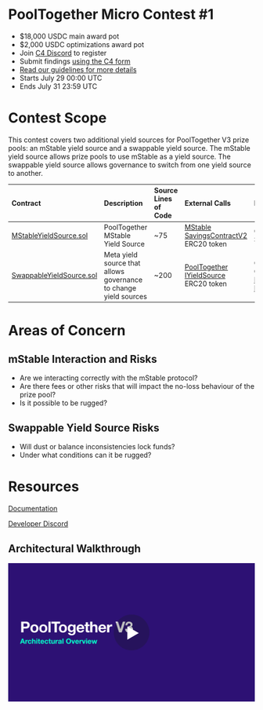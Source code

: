 # PoolTogether Micro Contest #1
- $18,000 USDC main award pot
- $2,000 USDC optimizations award pot
- Join [C4 Discord](https://discord.gg/EY5dvm3evD) to register
- Submit findings [using the C4 form](https://code423n4.com/2021-07-pooltogether-contest/submit)
- [Read our guidelines for more details](https://code423n4.com/compete)
- Starts July 29 00:00 UTC
- Ends July 31 23:59 UTC

# Contest Scope

This contest covers two additional yield sources for PoolTogether V3 prize pools: an mStable yield source and a swappable yield source.  The mStable yield source allows prize pools to use mStable as a yield source.  The swappable yield source allows governance to switch from one yield source to another.

| Contract | Description | Source Lines of Code | External Calls | Libraries |
|:------   |:------      |:------        |:------         |:------    | 
| [MStableYieldSource.sol](https://github.com/pooltogether/pooltogether-mstable/blob/0bcbd363936fadf5830e9c48392415695896ddb5/contracts/yield-source/MStableYieldSource.sol) | PoolTogether MStable Yield Source | ~75 |  [MStable SavingsContractV2](https://github.com/mstable/mStable-contracts/blob/master-v2/contracts/interfaces/ISavingsContract.sol) <br/> ERC20 token | OpenZeppelin SafeERC20 |
| [SwappableYieldSource.sol](https://github.com/pooltogether/swappable-yield-source/blob/89cf66a3e3f8df24a082e1cd0a0e80d08953049c/contracts/SwappableYieldSource.sol) | Meta yield source that allows governance to change yield sources | ~200 | [PoolTogether IYieldSource](https://github.com/pooltogether/yield-source-interface/blob/main/contracts/IYieldSource.sol) <br /> ERC20 token | OpenZeppelin Contracts <br /> [PoolTogether FixedPoint](https://github.com/pooltogether/fixed-point) |

# Areas of Concern

## mStable Interaction and Risks

- Are we interacting correctly with the mStable protocol?
- Are there fees or other risks that will impact the no-loss behaviour of the prize pool?
- Is it possible to be rugged?

## Swappable Yield Source Risks

- Will dust or balance inconsistencies lock funds?
- Under what conditions can it be rugged?

# Resources

[Documentation](https://docs.pooltogether.com/v/v3.3.0/protocol/overview)

[Developer Discord](https://discord.gg/D5cKnFGc)

## Architectural Walkthrough

<a href="https://www.youtube.com/watch?v=YW4z5IvO1-E" title="PoolTogether V3 Architecture Walkthough" target="_blank">
  <img src='./images/VIDEO_COVER.png' />
</a>
